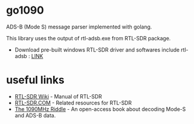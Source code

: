 # go1090
ADS-B (Mode S) message parser implemented with golang.

This library uses the output of rtl-adsb.exe from RTL-SDR package.  
 * Download pre-built windows RTL-SDR driver and softwares include rtl-adsb : [LINK](http://osmocom.org/attachments/2242/RelWithDebInfo.zip)
 
# useful links
 * [RTL-SDR Wiki](http://osmocom.org/projects/rtl-sdr/wiki) - Manual of RTL-SDR
 * [RTL-SDR.COM](https://www.rtl-sdr.com/) - Related resources for RTL-SDR
 * [The 1090MHz Riddle](https://mode-s.org/decode/ehs/introduction.html) - An open-access book about decoding Mode-S and ADS-B data.
 
